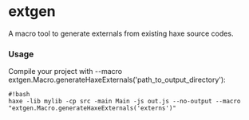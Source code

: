 # extgen #

A macro tool to generate externals from existing haxe source codes.

### Usage ###
Compile your project with --macro extgen.Macro.generateHaxeExternals('path_to_output_directory'):
```
#!bash
haxe -lib mylib -cp src -main Main -js out.js --no-output --macro "extgen.Macro.generateHaxeExternals('externs')" 
```
